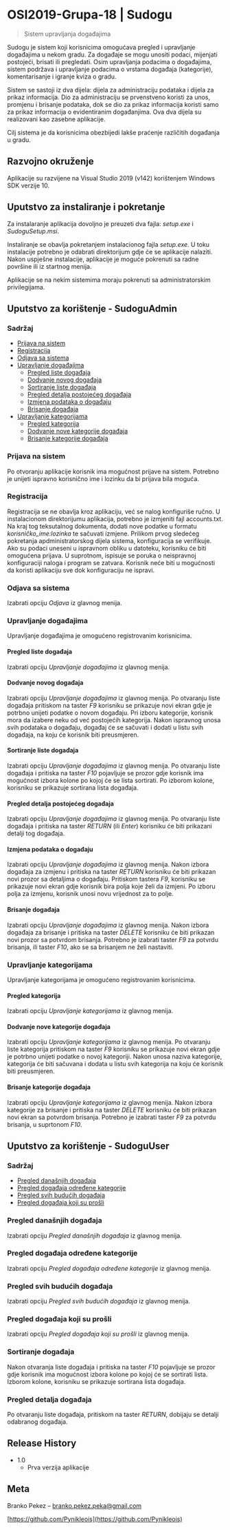 ﻿# OSI2019-Grupa-18 | Sudogu

> Sistem upravljanja događajima

Sudogu je sistem koji korisnicima omogućava pregled i upravljanje događajima u nekom gradu. Za događaje se mogu unositi podaci, mijenjati postojeći, brisati ili pregledati. Osim upravljanja podacima o događajima, sistem podržava i upravljanje podacima o vrstama događaja (kategorije), komentarisanje i igranje kviza o gradu.

Sistem se sastoji iz dva dijela: dijela za administraciju podataka i dijela za prikaz informacija. Dio za administraciju se prvenstveno koristi za unos, promjenu i brisanje podataka, dok se dio za prikaz informacija koristi samo za prikaz informacija o evidentiranim događanjima. Ova dva dijela su realizovani kao zasebne aplikacije.

Cilj sistema je da korisnicima obezbijedi lakše praćenje različitih događanja u gradu.

## Razvojno okruženje

Aplikacije su razvijene na Visual Studio 2019 (v142) korištenjem Windows SDK verzije 10.

## Uputstvo za instaliranje i pokretanje

Za instalaranje aplikacija dovoljno je preuzeti dva fajla: _setup.exe_ i _SudoguSetup.msi_. 

Instaliranje se obavlja pokretanjem instalacionog fajla _setup.exe_. U toku instalacije potrebno je odabrati direktorijum gdje će se aplikacije nalaziti. Nakon uspješne instalacije, aplikacije je moguće pokrenuti sa radne površine ili iz startnog menija.

Aplikacije se na nekim sistemima moraju pokrenuti sa administratorskim privilegijama.

## Uputstvo za korištenje - SudoguAdmin

### Sadržaj

- [Prijava na sistem](#prijava-na-sistem)
- [Registracija](#registracija)
- [Odjava sa sistema](#odjava-sa-sistema)
- [Upravljanje događajima](#upravljanje-doga%c4%91ajima)
    - [Pregled liste događaja](#pregled-liste-doga%c4%91aja)
    - [Dodvanje novog događaja](#dodvanje-novog-doga%c4%91aja)
    - [Sortiranje liste događaja](#sortiranje-liste-doga%c4%91aja)
    - [Pregled detalja postojećeg događaja](#pregled-detalja-postoje%c4%87eg-doga%c4%91aja)
    - [Izmjena podataka o događaju](#izmjena-podataka-o-doga%c4%91aju)
    - [Brisanje događaja](#brisanje-doga%c4%91aja)
- [Upravljanje kategorijama](#upravljanje-kategorijama)
    - [Pregled kategorija](#pregled-kategorija)
    - [Dodvanje nove kategorije događaja](#dodvanje-nove-kategorije-doga%c4%91aja)
    - [Brisanje kategorije događaja](#brisanje-kategorije-doga%c4%91aja)

### Prijava na sistem

Po otvoranju aplikacije korisnik ima mogućnost prijave na sistem. Potrebno je unijeti ispravno korisnično ime i lozinku da bi prijava bila moguća.

### Registracija

Registracija se ne obavlja kroz aplikaciju, već se nalog konfiguriše ručno. U instalacionom direktorijumu aplikacija, potrebno je izmjeniti fajl accounts.txt. Na kraj tog teksutalnog dokumenta, dodati nove podatke u formatu *korisničko_ime:lozinka* te sačuvati izmjene. Prilikom prvog sledećeg pokretanja apdministratorskog dijela sistema, konfiguracija se verifikuje. Ako su podaci uneseni u ispravnom obliku u datoteku, korisniku će biti omogućena prijava. U suprotnom, ispisuje se poruka o neispravnoj konfiguraciji naloga i program se zatvara. Korisnik neće biti u mogućnosti da koristi aplikaciju sve dok konfiguraciju ne ispravi.

### Odjava sa sistema

Izabrati opciju *Odjava* iz glavnog menija.

### Upravljanje događajima

Upravljanje događajima je omogućeno registrovanim korisnicima.

#### Pregled liste događaja

Izabrati opciju *Upravljanje događajima* iz glavnog menija.

#### Dodvanje novog događaja

Izabrati opciju *Upravljanje događajima* iz glavnog menija. Po otvaranju liste događaja pritiskom na taster *F9* korisniku se prikazuje novi ekran gdje je potrbno unijeti podatke o novom događaju. Pri izboru kategorije, korisnik mora da izabere neku od već postojećih kategorija. Nakon ispravnog unosa svih podataka o događaju, događaj će se sačuvati i dodati u listu svih događaja, na koju će korisnik biti preusmjeren.

#### Sortiranje liste događaja

Izabrati opciju *Upravljanje događajima* iz glavnog menija. Po otvaranju liste događaja i pritiska na taster *F10* pojavljuje se prozor gdje korisnik ima mogućnost izbora kolone po kojoj će se lista sortirati. Po izborom kolone, korisniku se prikazuje sortirana lista događaja.

#### Pregled detalja postojećeg događaja

Izabrati opciju *Upravljanje događajima* iz glavnog menija. Po otvaranju liste događaja i pritiska na taster *RETURN* (ili *Enter*) korisniku će biti prikazani detalji tog događaja.

#### Izmjena podataka o događaju

Izabrati opciju *Upravljanje događajima* iz glavnog menija. Nakon izbora događaja za izmjenu i pritiska na taster *RETURN* korisniku će biti prikazan novi prozor sa detaljima o događaju. Pritiskom tastera *F9*, korisniku se prikazuje novi ekran gdje korisnik bira polja koje želi da izmjeni. Po izboru polja za izmjenu, korisnik unosi novu vrijednost za to polje.

#### Brisanje događaja

Izabrati opciju *Upravljanje događajima* iz glavnog menija. Nakon izbora događaja za brisanje i pritiska na taster *DELETE* korisniku će biti prikazan novi prozor sa potvrdom brisanja. Potrebno je izabrati taster *F9* za potvrdu brisanja, ili taster *F10*, ako se sa brisanjem ne želi nastaviti.

### Upravljanje kategorijama

Upravljanje kategorijama je omogućeno registrovanim korisnicima.

#### Pregled kategorija

Izabrati opciju *Upravljanje kategorijama* iz glavnog menija.

#### Dodvanje nove kategorije događaja

Izabrati opciju *Upravljanje kategorijama* iz glavnog menija. Po otvaranju liste kategorija pritiskom na taster *F9* korisniku se prikazuje novi ekran gdje je potrbno unijeti podatke o novoj kategoriji. Nakon unosa naziva kategorije, kategorija će biti sačuvana i dodata u listu svih kategorija na koju će korisnik biti preusmjeren.

#### Brisanje kategorije događaja

Izabrati opciju *Upravljanje kategorijama* iz glavnog menija. Nakon izbora kategorije za brisanje i pritiska na taster *DELETE* korisniku će biti prikazan novi ekran sa potvrdom brisanja. Potrebno je izabrati taster *F9* za potvrdu brisanja, u suprtonom *F10*.


## Uputstvo za korištenje - SudoguUser

### Sadržaj

- [Pregled današnjih događaja](#pregled-dana%c5%a1njih-doga%c4%91aja)
- [Pregled događaja određene kategorije](#pregled-doga%c4%91aja-odre%c4%91ene-kategorije)
- [Pregled svih budućih događaja](#pregled-svih-budu%c4%87ih-doga%c4%91aja)
- [Pregled događaja koji su prošli](#pregled-doga%c4%91aja-koji-su-pro%c5%a1li)

### Pregled današnjih događaja

Izabrati opciju *Pregled današnjih događaja* iz glavnog menija.

### Pregled događaja određene kategorije

Izabrati opciju *Pregled događaja određene kategorije* iz glavnog menija.

### Pregled svih budućih događaja

Izabrati opciju *Pregled svih budućih događaja* iz glavnog menija.

### Pregled događaja koji su prošli

Izabrati opciju *Pregled događaja koji su prošli* iz glavnog menija.

### Sortiranje događaja

Nakon otvaranja liste događaja i pritiska na taster *F10* pojavljuje se prozor gdje korisnik ima mogućnost izbora kolone po kojoj će se sortirati lista. Izborom kolone, korisniku se prikazuje sortirana lista događaja.

### Pregled detalja događaja

Po otvaranju liste događaja, pritiskom na taster *RETURN*, dobijaju se detalji odabranog događaja.

## Release History

* 1.0
    * Prva verzija aplikacije

## Meta

Branko Pekez – branko.pekez.peka@gmail.com

[https://github.com/Pynikleois](https://github.com/Pynikleois)
